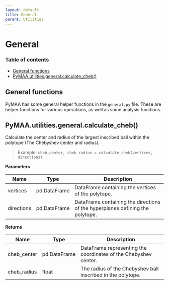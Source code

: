 ```yaml
---
layout: default
title: General
parent: Utilities
---
```


# General

### Table of contents

- [General functions](#general-functions)
- [PyMAA.utilities.general.calculate_cheb()](#pymaautilitiesgeneralcalculate_cheb)

## General functions

PyMAA has some general helper functions in the `general.py` file. These are helper functions for various operations, as well as some analysis functions.

## PyMAA.utilities.general.calculate_cheb()

Calculate the center and radius of the largest inscribed ball within the polytope (The Chebyshev center and radius).

> Example: `cheb_center, cheb_radius = calculate_cheb(vertices, directions)`

**Parameters**

| Name       | Type         | Description                                                                   |
| ---------- | ------------ | ----------------------------------------------------------------------------- |
| vertices   | pd.DataFrame | DataFrame containing the vertices of the polytope.                            |
| directions | pd.DataFrame | DataFrame containing the directions of the hyperplanes defining the polytope. |

**Returns**

| Name        | Type         | Description                                                     |
| ----------- | ------------ | --------------------------------------------------------------- |
| cheb_center | pd.DataFrame | DataFrame representing the coordinates of the Chebyshev center. |
| cheb_radius | float        | The radius of the Chebyshev ball inscribed in the polytope.     |

